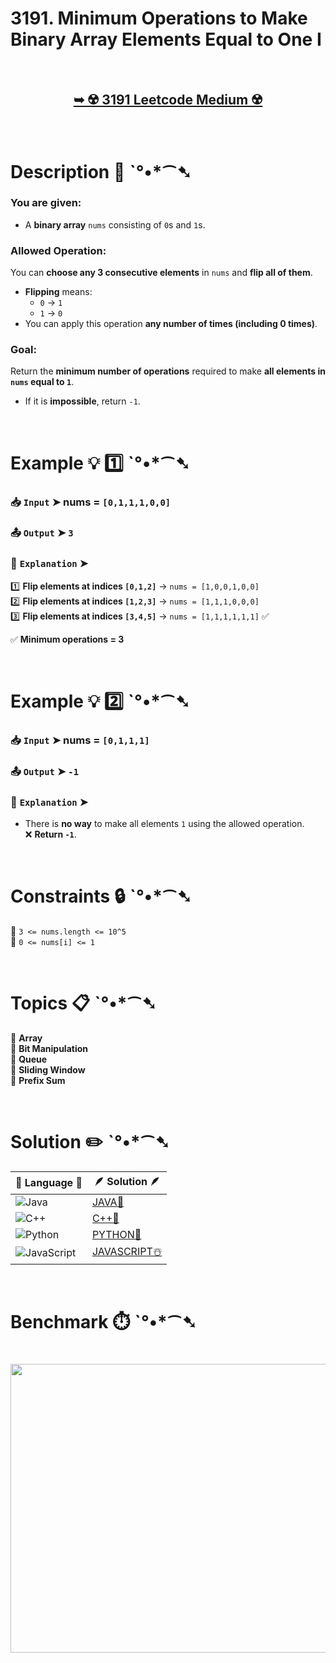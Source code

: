# 3191. Minimum Operations to Make Binary Array Elements Equal to One I

</br>

<h2 align="center"> 

<a href="https://leetcode.com/problems/minimum-operations-to-make-binary-array-elements-equal-to-one-i/description/?envType=daily-question&envId=2025-03-19"><strong>➥ ☢️ 3191 Leetcode Medium ☢️ </strong></a>
</h2>

</br>

# Description 📜 ˋ°•*⁀➷  

### You are given:  
- A **binary array** `nums` consisting of `0`s and `1`s.  

### **Allowed Operation**:  
You can **choose any 3 consecutive elements** in `nums` and **flip all of them**.  
- **Flipping** means:  
  - `0` → `1`  
  - `1` → `0`  
- You can apply this operation **any number of times (including 0 times)**.  

### **Goal**:  
Return the **minimum number of operations** required to make **all elements in `nums` equal to `1`**.  
- If it is **impossible**, return `-1`.  

</br>  

# Example 💡 1️⃣ ˋ°•*⁀➷  

  ### 📥 `Input` ➤ nums = `[0,1,1,1,0,0]`  

  ### 📤 `Output` ➤ `3`  

  ### 🔦 `Explanation` ➤  

1️⃣ **Flip elements at indices `[0,1,2]`** → `nums = [1,0,0,1,0,0]`  
2️⃣ **Flip elements at indices `[1,2,3]`** → `nums = [1,1,1,0,0,0]`  
3️⃣ **Flip elements at indices `[3,4,5]`** → `nums = [1,1,1,1,1,1]` ✅  

✅ **Minimum operations = 3**  

</br>  

# Example 💡 2️⃣ ˋ°•*⁀➷  

  ### 📥 `Input` ➤ nums = `[0,1,1,1]`  

  ### 📤 `Output` ➤ `-1`  

  ### 🔦 `Explanation` ➤  

- There is **no way** to make all elements `1` using the allowed operation.  
❌ **Return `-1`**.  

</br>  

# Constraints 🔒 ˋ°•*⁀➷  

🔹 `3 <= nums.length <= 10^5` </br>
🔹 `0 <= nums[i] <= 1` </br>

</br>  

# Topics 📋 ˋ°•*⁀➷  

🔸 **Array**  </br>
🔸 **Bit Manipulation**  </br>
🔸 **Queue**  </br>
🔸 **Sliding Window**  </br>
🔸 **Prefix Sum**  </br>

</br>

# Solution ✏️ ˋ°•*⁀➷

| 📒 Language 📒  | 🪶 Solution 🪶 |
| ------------- | ------------- |
|  ![Java](https://img.shields.io/badge/java-%23ED8B00.svg?style=for-the-badge&logo=openjdk&logoColor=white)  | [JAVA🍁]() |
|  ![C++](https://img.shields.io/badge/c++-%2300599C.svg?style=for-the-badge&logo=c%2B%2B&logoColor=white)  | [C++🎲](https://github.com/Prakhar-002/LEETCODE/blob/main/%F0%9F%8D%84%20Daily%20Challenge%202025%20%F0%9F%8D%B3/%F0%9F%94%AC%20Examine%20Thoroughly%20%F0%9F%A7%AC/03%20Mar%20%F0%9F%8C%BC/19%20-%2003%20-%202025%20---%203191.%20Minimum%20Operations%20to%20Make%20Binary%20Array%20Elements%20Equal%20to%20One%20I%20%E2%98%83%EF%B8%8F%20%F0%9F%8D%81%20%F0%9F%8D%B0%20%F0%9F%8E%B2/%F0%9F%8E%B2CPP%20-%203191.%20Minimum%20Operations%20to%20Make%20Bina.cpp)  |
|  ![Python](https://img.shields.io/badge/python-3670A0?style=for-the-badge&logo=python&logoColor=ffdd54)    | [PYTHON🍰](https://github.com/Prakhar-002/LEETCODE/blob/main/%F0%9F%8D%84%20Daily%20Challenge%202025%20%F0%9F%8D%B3/%F0%9F%94%AC%20Examine%20Thoroughly%20%F0%9F%A7%AC/03%20Mar%20%F0%9F%8C%BC/19%20-%2003%20-%202025%20---%203191.%20Minimum%20Operations%20to%20Make%20Binary%20Array%20Elements%20Equal%20to%20One%20I%20%E2%98%83%EF%B8%8F%20%F0%9F%8D%81%20%F0%9F%8D%B0%20%F0%9F%8E%B2/%F0%9F%8D%B0PYTHON%20-%203191.%20Minimum%20Operations%20to%20Make%20Bi.py) |
| ![JavaScript](https://img.shields.io/badge/javascript-%23323330.svg?style=for-the-badge&logo=javascript&logoColor=%23F7DF1E)   | [JAVASCRIPT☃️](https://github.com/Prakhar-002/LEETCODE/blob/main/%F0%9F%8D%84%20Daily%20Challenge%202025%20%F0%9F%8D%B3/%F0%9F%94%AC%20Examine%20Thoroughly%20%F0%9F%A7%AC/03%20Mar%20%F0%9F%8C%BC/19%20-%2003%20-%202025%20---%203191.%20Minimum%20Operations%20to%20Make%20Binary%20Array%20Elements%20Equal%20to%20One%20I%20%E2%98%83%EF%B8%8F%20%F0%9F%8D%81%20%F0%9F%8D%B0%20%F0%9F%8E%B2/%E2%98%83%EF%B8%8FJAVASCRIPT%20-%203191.%20Minimum%20Operations%20to%20Mak.js) |

</br>

# Benchmark ⏱️ ˋ°•*⁀➷

<h1  align="center" >

<img src ="https://github.com/user-attachments/assets/ffaa8ca1-9b71-4180-9fd2-26327684e280" width = "700px" height="462px" />

</h1>
